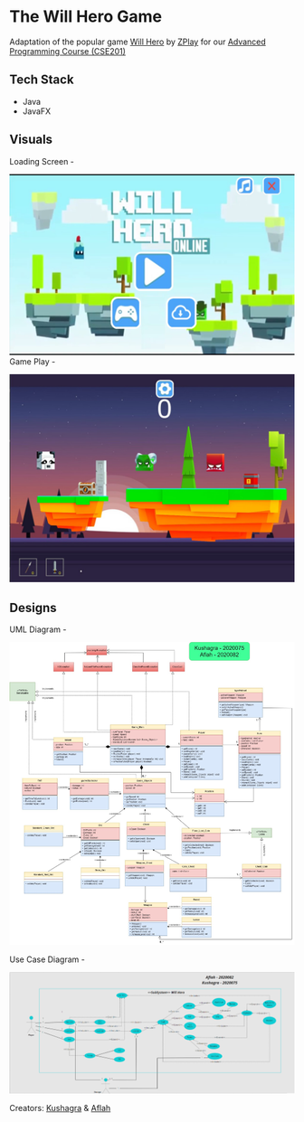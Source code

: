 # The Will Hero Game

Adaptation of the popular game [Will Hero](https://apps.apple.com/us/app/will-hero/id1317231325) by [ZPlay](https://apps.apple.com/us/developer/zplay-beijing-info-tech-co-ltd/id531022725) for our [Advanced Programming Course (CSE201)](http://techtree.iiitd.edu.in/viewDescription/filename?=CSE201)

## Tech Stack

- Java
- JavaFX

## Visuals

Loading Screen -

![HomeScreen](mainScreen.jpg)
Game Play - 

![GamePlay](gamePlay.jpg)

## Designs

UML Diagram -

![UML](UML_Diagram.png)

Use Case Diagram - 

![UseCase](UseCase.png)

Creators:
[Kushagra](https://github.com/Kushagra20075) & [Aflah](https://github.com/aflah02)